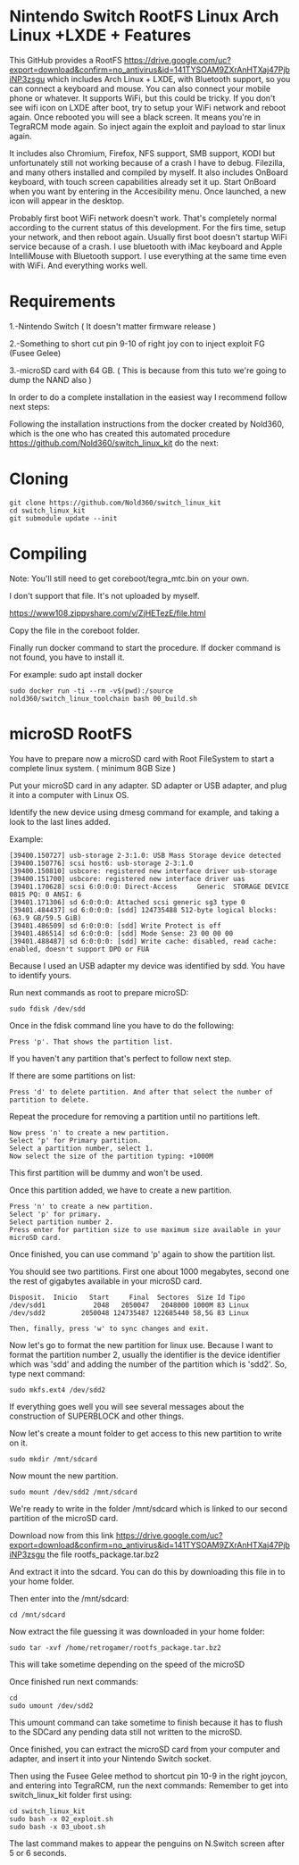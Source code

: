 # Nintendo Switch RootFS Linux Arch Linux +LXDE + Features

This GitHub provides a RootFS https://drive.google.com/uc?export=download&confirm=no_antivirus&id=141TYSOAM9ZXrAnHTXaj47PjbiNP3zsgu which includes Arch Linux + LXDE, with Bluetooth support, so you can connect a keyboard and mouse. You can also connect your mobile phone or whatever. It supports WiFi, but this could be tricky. If you don't see wifi icon on LXDE after boot, try to setup your WiFi network and reboot again. Once rebooted you will see a black screen. It means you're in TegraRCM mode again. So inject again the exploit and payload to star linux again.

It includes also Chromium, Firefox, NFS support, SMB support, KODI but unfortunately still not working because of a crash I have to debug. Filezilla, and many others installed and compiled by myself. It also includes OnBoard keyboard, with touch screen capabilities already set it up. Start OnBoard when you want by entering in the Accesibility menu. Once launched, a new icon will appear in the desktop.

Probably first boot WiFi network doesn't work. That's completely normal according to the current status of this development. For the firs time, setup your network, and then reboot again. Usually first boot doesn't startup WiFi service because of a crash. I use bluetooth with iMac keyboard and Apple IntelliMouse with Bluetooth support. I use everything at the same time even with WiFi. And everything works well.

Requirements
============

1.-Nintendo Switch ( It doesn't matter firmware release )

2.-Something to short cut pin 9-10 of right joy con to inject exploit FG (Fusee Gelee)

3.-microSD card with 64 GB. ( This is because from this tuto we're going to dump the NAND also )


In order to do a complete installation in the easiest way I recommend follow next steps:

Following the installation instructions from the docker created by Nold360, which is the one who has created this automated procedure https://github.com/Nold360/switch_linux_kit do the next:

Cloning
=======

```
git clone https://github.com/Nold360/switch_linux_kit
cd switch_linux_kit
git submodule update --init
```

Compiling
=========

Note: You'll still need to get coreboot/tegra_mtc.bin on your own.

I don't support that file. It's not uploaded by myself.

https://www108.zippyshare.com/v/ZjHETezE/file.html

Copy the file in the coreboot folder.

Finally run docker command to start the procedure. If docker command is not found, you have to install it.

For example: sudo apt install docker
```
sudo docker run -ti --rm -v$(pwd):/source nold360/switch_linux_toolchain bash 00_build.sh
```
microSD RootFS
==============

You have to prepare now a microSD card with Root FileSystem to start a complete linux system. ( minimum 8GB Size )

Put your microSD card in any adapter. SD adapter or USB adapter, and plug it into a computer with Linux OS.

Identify the new device using dmesg command for example, and taking a look to the last lines added.

Example:

```
[39400.150727] usb-storage 2-3:1.0: USB Mass Storage device detected
[39400.150776] scsi host6: usb-storage 2-3:1.0
[39400.150810] usbcore: registered new interface driver usb-storage
[39400.151700] usbcore: registered new interface driver uas
[39401.170628] scsi 6:0:0:0: Direct-Access     Generic  STORAGE DEVICE   0815 PQ: 0 ANSI: 6
[39401.171306] sd 6:0:0:0: Attached scsi generic sg3 type 0
[39401.484437] sd 6:0:0:0: [sdd] 124735488 512-byte logical blocks: (63.9 GB/59.5 GiB)
[39401.486509] sd 6:0:0:0: [sdd] Write Protect is off
[39401.486514] sd 6:0:0:0: [sdd] Mode Sense: 23 00 00 00
[39401.488487] sd 6:0:0:0: [sdd] Write cache: disabled, read cache: enabled, doesn't support DPO or FUA
```

Because I used an USB adapter my device was identified by sdd. You have to identify yours.

Run next commands as root to prepare microSD:
```
sudo fdisk /dev/sdd
```
Once in the fdisk command line you have to do the following:
```
Press 'p'. That shows the partition list.
```
If you haven't any partition that's perfect to follow next step.

If there are some partitions on list:
```
Press 'd' to delete partition. And after that select the number of partition to delete.
```
Repeat the procedure for removing a partition until no partitions left.
```
Now press 'n' to create a new partition.
Select 'p' for Primary partition.
Select a partition number, select 1.
Now select the size of the partition typing: +1000M
```

This first partition will be dummy and won't be used.

Once this partition added, we have to create a new partition.

```
Press 'n' to create a new partition.
Select 'p' for primary.
Select partition number 2.
Press enter for partition size to use maximum size available in your microSD card.
```

Once finished, you can use command 'p' again to show the partition list.

You should see two partitions. First one about 1000 megabytes, second one the rest of gigabytes available in your microSD card.

```
Disposit.  Inicio   Start     Final  Sectores  Size Id Tipo
/dev/sdd1            2048   2050047   2048000 1000M 83 Linux
/dev/sdd2         2050048 124735487 122685440 58,5G 83 Linux

Then, finally, press 'w' to sync changes and exit.
```

Now let's go to format the new partition for linux use. Because I want to format the partition number 2, usually the identifier is the device identifier which was 'sdd' and adding the number of the partition which is 'sdd2'. So, type next command:

```
sudo mkfs.ext4 /dev/sdd2
```

If everything goes well you will see several messages about the construction of SUPERBLOCK and other things.

Now let's create a mount folder to get access to this new partition to write on it.

```
sudo mkdir /mnt/sdcard
```

Now mount the new partition.

```
sudo mount /dev/sdd2 /mnt/sdcard
```

We're ready to write in the folder /mnt/sdcard which is linked to our second partition of the microSD card.

Download now from this link https://drive.google.com/uc?export=download&confirm=no_antivirus&id=141TYSOAM9ZXrAnHTXaj47PjbiNP3zsgu the file rootfs_package.tar.bz2

And extract it into the sdcard. You can do this by downloading this file in to your home folder.

Then enter into the /mnt/sdcard:

```
cd /mnt/sdcard
```

Now extract the file guessing it was downloaded in your home folder:

```
sudo tar -xvf /home/retrogamer/rootfs_package.tar.bz2
```

This will take sometime depending on the speed of the microSD

Once finished run next commands:

```
cd
sudo umount /dev/sdd2
```

This umount command can take sometime to finish because it has to flush to the SDCard any pending data still not written to the microSD.

Once finished, you can extract the microSD card from your computer and adapter, and insert it into your Nintendo Switch socket.

Then using the Fusee Gelee method to shortcut pin 10-9 in the right joycon, and entering into TegraRCM, run the next commands:
Remember to get into switch_linux_kit folder first using:
```
cd switch_linux_kit
sudo bash -x 02_exploit.sh
sudo bash -x 03_uboot.sh
```

The last command makes to appear the penguins on N.Switch screen after 5 or 6 seconds.















